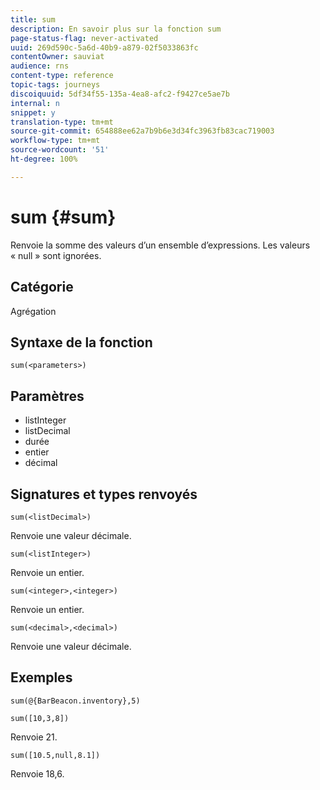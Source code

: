 ```yaml
---
title: sum
description: En savoir plus sur la fonction sum
page-status-flag: never-activated
uuid: 269d590c-5a6d-40b9-a879-02f5033863fc
contentOwner: sauviat
audience: rns
content-type: reference
topic-tags: journeys
discoiquuid: 5df34f55-135a-4ea8-afc2-f9427ce5ae7b
internal: n
snippet: y
translation-type: tm+mt
source-git-commit: 654888ee62a7b9b6e3d34fc3963fb83cac719003
workflow-type: tm+mt
source-wordcount: '51'
ht-degree: 100%

---
```



# sum {#sum}

Renvoie la somme des valeurs d’un ensemble d’expressions. Les valeurs « null » sont ignorées.

## Catégorie

Agrégation

## Syntaxe de la fonction

`sum(<parameters>)`

## Paramètres

* listInteger
* listDecimal
* durée
* entier
* décimal

## Signatures et types renvoyés

`sum(<listDecimal>)`

Renvoie une valeur décimale.

`sum(<listInteger>)`

Renvoie un entier.

`sum(<integer>,<integer>)`

Renvoie un entier.

`sum(<decimal>,<decimal>)`

Renvoie une valeur décimale.

## Exemples

`sum(@{BarBeacon.inventory},5)`

`sum([10,3,8])`

Renvoie 21.

`sum([10.5,null,8.1])`

Renvoie 18,6.
